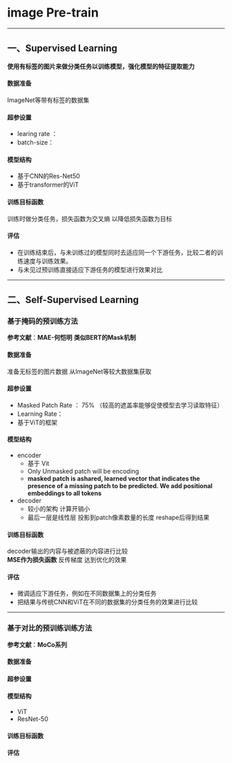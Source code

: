 # image Pre-train
---
## 一、Supervised Learning

**使用有标签的图片来做分类任务以训练模型，强化模型的特征提取能力**

#### 数据准备
ImageNet等带有标签的数据集
#### 超参设置
* learing rate ：
* batch-size：
#### 模型结构
* 基于CNN的Res-Net50
* 基于transformer的ViT

#### 训练目标函数
训练时做分类任务，损失函数为交叉熵
以降低损失函数为目标
#### 评估
* 在训练结束后，与未训练过的模型同时去适应同一个下游任务，比较二者的训练速度与训练效果。
* 与未见过预训练直接适应下游任务的模型进行效果对比


---


## 二、Self-Supervised Learning
### 基于掩码的预训练方法
**参考文献**：**MAE-何恺明**
**类似BERT的Mask机制**

#### 数据准备
准备无标签的图片数据 从ImageNet等较大数据集获取

#### 超参设置
* Masked Patch Rate ： 75% （较高的遮盖率能够促使模型去学习读取特征）
* Learning Rate：
* 基于ViT的框架

#### 模型结构
* encoder
  * 基于 Vit
  * Only Unmasked patch will be encoding
  * **masked patch is ashared, learned vector that indicates the presence of a missing patch to be predicted. We add positional embeddings to all tokens**
* decoder
  * 较小的架构 计算开销小
  * 最后一层是线性层 投影到patch像素数量的长度 reshape后得到结果 

#### 训练目标函数
decoder输出的内容与被遮蔽的内容进行比较  
**MSE作为损失函数**
反传梯度 达到优化的效果

#### 评估
* 微调适应下游任务，例如在不同数据集上的分类任务
* 把结果与传统CNN和ViT在不同的数据集的分类任务的效果进行比较


---
### 基于对比的预训练训练方法
**参考文献**：**MoCo系列**

#### 数据准备

#### 超参设置

#### 模型结构
* ViT
* ResNet-50
#### 训练目标函数

#### 评估



